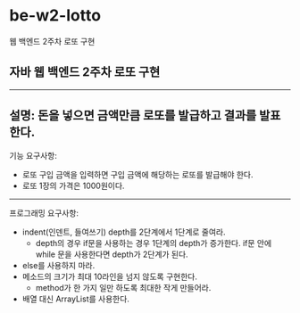 # be-w2-lotto
웹 백엔드 2주차 로또 구현

## 자바 웹 백엔드 2주차 로또 구현
---
설명:
돈을 넣으면 금액만큼 로또를 발급하고 결과를 발표한다.
---
기능 요구사항:
- 로또 구입 금액을 입력하면 구입 금액에 해당하는 로또를 발급해야 한다.
- 로또 1장의 가격은 1000원이다.
---
프로그래밍 요구사항:
- indent(인덴트, 들여쓰기) depth를 2단계에서 1단계로 줄여라.
  - depth의 경우 if문을 사용하는 경우 1단계의 depth가 증가한다. if문 안에 while 문을 사용한다면 depth가 2단계가 된다.
- else를 사용하지 마라.
- 메소드의 크기가 최대 10라인을 넘지 않도록 구현한다.
  - method가 한 가지 일만 하도록 최대한 작게 만들어라.
- 배열 대신 ArrayList를 사용한다.


